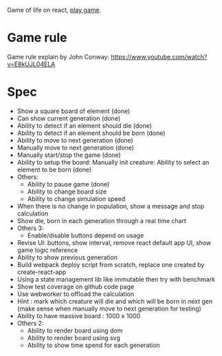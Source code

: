 Game of life on react, [play game](https://tuanngominh.github.io/game-of-life).

# Game rule
Game rule explain by John Conway: https://www.youtube.com/watch?v=E8kUJL04ELA 

# Spec
- Show a square board of element (done)
- Can show current generation (done)
- Ability to detect if an element should die (done)
- Ability to detect if an element should be born (done)
- Ability to move to next generation (done)
- Manually move to next generation (done)
- Manually start/stop the game (done)
- Ability to setup the board: Manually init creature: Ability to select an element to be born (done)
- Others:
  + Ability to pause game (done)
  + Ability to change board size
  + Ability to change simulation speed
- When there is no change in population, show a message and stop calculation
- Show die, born in each generation through a real time chart
- Others 3:
  + Enable/disable buttons depend on usage
- Revise UI: buttons, show interval, remove react default app UI, show game logic reference
- Ability to show previous generation
- Build webpack deploy script from scratch, replace one created by create-react-app
- Using a state management lib like immutable then try with benchmark
- Show test coverage on github code page
- Use webworker to offload the calculation
- Hint : mark which creature will die and which will be born in next gen (make sense when manually move to next generation for testing)
- Ability to have massive board : 1000 x 1000
- Others 2:
  + Ability to render board using dom
  + Ability to render board using svg
  + Ability to show time spend for each generation
